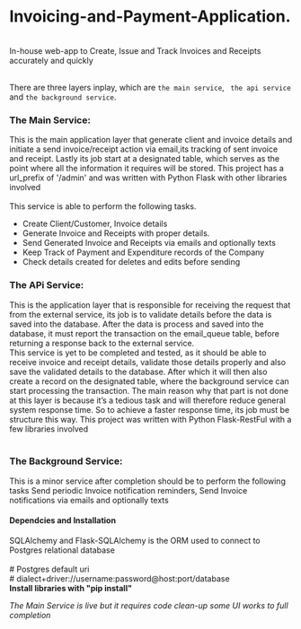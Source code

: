 # Invoicing-and-Payment-Application.
<br />
In-house web-app to Create, Issue and Track Invoices and Receipts accurately and quickly<br /><br />

There are three layers inplay, which are ` the main service `,  ` the api service`  and ` the background service `.

### The Main Service: 
This is the main application layer that generate client and invoice details and initiate a send invoice/receipt action via email,its tracking of sent invoice and receipt. Lastly its job start at a designated table, which serves as the point where all the information it requires will be stored.
This project has a url_prefix of '/admin' and was written with Python Flask with other libraries involved<br /><br />
This service is able to perform the following tasks. <br />
<ul>
	<li>Create Client/Customer, Invoice details</li>
	<li>Generate Invoice and Receipts with proper details.</li>
	<li>Send Generated Invoice and Receipts via emails and optionally texts 
	</li>
	<li>Keep Track of Payment and Expenditure records of the Company</li>
	<li>Check details created for deletes and edits before sending</li>

</ul>

### The APi Service: 
This is the application layer that is responsible for receiving the request that from the external service, its job is to validate details before the data is saved into the database. After the data is process and saved into the database, it must report the transaction on the email_queue table, before returning a response back to the external service. <br />
This service is yet to be completed and tested, as it should be able to receive invoice and receipt details, validate those details properly and also save the validated details to the database. After which it will then also create a record on the designated table, where the background service can start processing the transaction. The main reason why that part is not done at this layer is because it’s a tedious task and will therefore reduce general system response time. So to achieve a faster response time, its job must be structure this way. This project was written with Python Flask-RestFul with a few libraries involved<br /><br />




### The Background Service: 
This is a minor service after completion should be to perform the following tasks 
Send periodic Invoice notification reminders, 
Send Invoice notifications via emails and optionally texts 


#### Dependcies and Installation
SQLAlchemy and Flask-SQLAlchemy is the ORM used to connect to Postgres relational database<br />
	<br />
		# Postgres default uri <br />
		# dialect+driver://username:password@host:port/database<br />
**Install libraries with "pip install"**


*The Main Service is live but it requires code clean-up some UI works to full completion*







